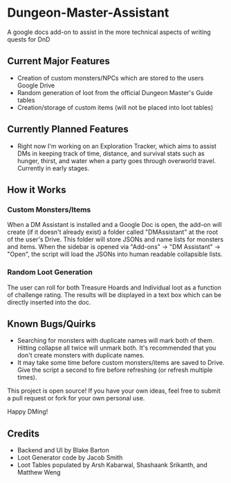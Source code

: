 # Dungeon-Master-Assistant
 A google docs add-on to assist in the more technical aspects of writing quests for DnD

## Current Major Features
* Creation of custom monsters/NPCs which are stored to the users Google Drive
* Random generation of loot from the official Dungeon Master's Guide tables
* Creation/storage of custom items (will not be placed into loot tables)

## Currently Planned Features
* Right now I'm working on an Exploration Tracker, which aims to assist DMs in keeping track of time, distance, and survival stats such as hunger, thirst, and water when a party goes through overworld travel. Currently in early stages.

## How it Works
### Custom Monsters/Items
When a DM Assistant is installed and a Google Doc is open, the add-on will create (if it doesn't already exist) a folder called "DMAssistant" at the root of the user's Drive. This folder will store JSONs and name lists for monsters and items. When the sidebar is opened via "Add-ons" -> "DM Assistant" -> "Open", the script will load the JSONs into human readable collapsible lists.

### Random Loot Generation
The user can roll for both Treasure Hoards and Individual loot as a function of challenge rating. The results will be displayed in a text box which can be directly inserted into the doc.

## Known Bugs/Quirks
* Searching for monsters with duplicate names will mark both of them. Hitting collapse all twice will unmark both. It's recommended that you don't create monsters with duplicate names.
* It may take some time before custom monsters/items are saved to Drive. Give the script a second to fire before refreshing (or refresh multiple times).


 This project is open source! If you have your own ideas, feel free to submit a pull request or fork for your own personal use.

 Happy DMing!

## Credits
 * Backend and UI by Blake Barton
 * Loot Generator code by Jacob Smith
 * Loot Tables populated by Arsh Kabarwal, Shashaank Srikanth, and Matthew Weng 